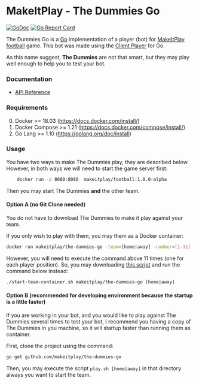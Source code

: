 # MakeItPlay - The Dummies Go

[![GoDoc](https://godoc.org/github.com/makeitplay/the-dummies-go?status.svg)](https://godoc.org/github.com/makeitplay/the-dummies-go)
[![Go Report Card](https://goreportcard.com/badge/github.com/makeitplay/the-dummies-go)](https://goreportcard.com/report/github.com/makeitplay/the-dummies-go)

The Dummies Go is a [Go](http://golang.org/) implementation of a player (bot) for [MakeItPlay football](http://www.makeitplay.ai/football) game.
This bot was made using the [Client Player](https://github.com/makeitplay/client-player-go) for Go.

As this name suggest, **The Dummies** are not that smart, but they may play well enough to help you to test your bot.

### Documentation

* [API Reference](http://godoc.org/github.com/makeitplay/the-dummies-go)

### Requirements

0. Docker >= 18.03 (https://docs.docker.com/install/)
0. Docker Compose >= 1.21 (https://docs.docker.com/compose/install/)
0. Go Lang >= 1.10 (https://golang.org/doc/install)

### Usage 

You have two ways to make The Dummies play, they are described below.
However, in both ways we will need to start the game server first:

```bash
    docker run -p 8080:8080  makeitplay/football:1.0.0-alpha
```

Then you may start The Dummies **and** the other team.
 
#### Option A (no Git Clone needed)

You do not have to download The Dummies to make it play against your team.

If you only wish to play with them, you may them as a Docker container:

```bash
docker run makeitplay/the-dummies-go -team=[home|away] -number=[1-11] 
```

However, you will need to execute the command above 11 times (one for each player position). 
So, you may downloading [this script](./start-team-container.sh) and run the command below instead:

```bash
./start-team-container.sh makeitplay/the-dummies-go [home|away]
```

#### Option B  (recommended for developing environment because the startup is a little faster)

If you are working in your bot, and you would like to play against The Dummies several times to test your bot, I recommend
you having a copy of The Dummies in you machine, so it will startup faster than running them as container. 

First, clone the project using the command:
```bash
go get github.com/makeitplay/the-dummies-go
```

Then, you may execute the script `play.sh [home|away]` in that directory always you want to start the team.
